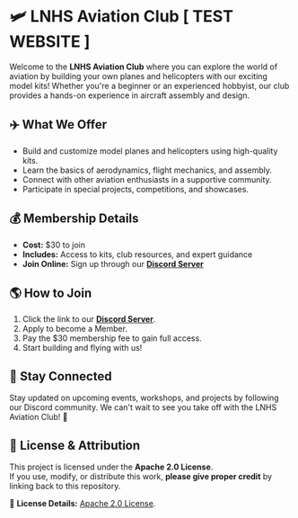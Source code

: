 # 🛩️ LNHS Aviation Club [ TEST WEBSITE ]

Welcome to the **LNHS Aviation Club** where you can explore the world of aviation by building your own planes and helicopters with our exciting model kits! Whether you're a beginner or an experienced hobbyist, our club provides a hands-on experience in aircraft assembly and design.

## ✈️ What We Offer
- Build and customize model planes and helicopters using high-quality kits.
- Learn the basics of aerodynamics, flight mechanics, and assembly.
- Connect with other aviation enthusiasts in a supportive community.
- Participate in special projects, competitions, and showcases.

## 💰 Membership Details
- **Cost:** $30 to join
- **Includes:** Access to kits, club resources, and expert guidance
- **Join Online:** Sign up through our **[Discord Server](https://discord.gg/9ZFMz7WnS8)**

## 🌎 How to Join
1. Click the link to our **[Discord Server](https://discord.gg/9ZFMz7WnS8)**.
2. Apply to become a Member.
3. Pay the $30 membership fee to gain full access.
4. Start building and flying with us!

## 📢 Stay Connected
Stay updated on upcoming events, workshops, and projects by following our Discord community. We can't wait to see you take off with the LNHS Aviation Club! 🚀

## 📜 License & Attribution

This project is licensed under the **Apache 2.0 License**.  
If you use, modify, or distribute this work, **please give proper credit** by linking back to this repository.  

🔗 **License Details:** [Apache 2.0 License](https://github.com/Aviation-Club-LNHS/Aviation-Club-Website/blob/main/LICENSE).
